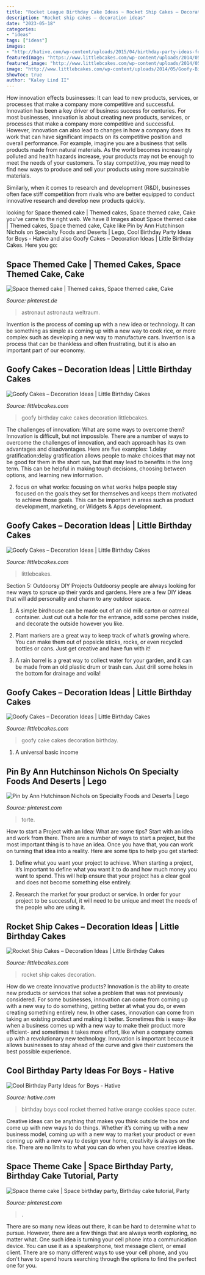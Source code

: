 ```yaml
---
title: "Rocket League Birthday Cake Ideas ~ Rocket Ship Cakes – Decoration Ideas"
description: "Rocket ship cakes – decoration ideas"
date: "2023-05-18"
categories:
- "ideas"
tags: ["ideas"]
images:
- "http://hative.com/wp-content/uploads/2015/04/birthday-party-ideas-for-boys/15-birthday-party-ideas-for-boys.jpg"
featuredImage: "https://www.littlebcakes.com/wp-content/uploads/2014/05/Goofy-Birthday-Cakes.jpg"
featured_image: "http://www.littlebcakes.com/wp-content/uploads/2014/05/Rocket-Ship-Cakes-Ideas.jpg"
image: "http://www.littlebcakes.com/wp-content/uploads/2014/05/Goofy-Birthday-Cake-Ideas.jpg"
ShowToc: true
author: "Kaley Lind II"
---
```



How innovation effects businesses: It can lead to new products, services, or processes that make a company more competitive and successful.
Innovation has been a key driver of business success for centuries. For most businesses, innovation is about creating new products, services, or processes that make a company more competitive and successful. However, innovation can also lead to changes in how a company does its work that can have significant impacts on its competitive position and overall performance.
For example, imagine you are a business that sells products made from natural materials. As the world becomes increasingly polluted and health hazards increase, your products may not be enough to meet the needs of your customers. To stay competitive, you may need to find new ways to produce and sell your products using more sustainable materials.

Similarly, when it comes to research and development (R&D), businesses often face stiff competition from rivals who are better equipped to conduct innovative research and develop new products quickly.

	

		
looking for Space themed cake | Themed cakes, Space themed cake, Cake you've came to the right web. We have 8 Images about Space themed cake | Themed cakes, Space themed cake, Cake like Pin by Ann Hutchinson Nichols on Specialty Foods and Deserts | Lego, Cool Birthday Party Ideas for Boys - Hative and also Goofy Cakes – Decoration Ideas | Little Birthday Cakes. Here you go:
		
    
## Space Themed Cake | Themed Cakes, Space Themed Cake, Cake

<img loading=lazy src="https://i.pinimg.com/736x/72/18/23/7218237618f5775a965a3e665380112c.jpg" onerror="this.onerror=null;this.src='https://tse1.mm.bing.net/th?id=OIP.qDGKWJqq7-t8ST_tpO-cdwHaJ4&amp;pid=15.1';" alt="Space themed cake | Themed cakes, Space themed cake, Cake">

_Source: pinterest.de_

>astronaut astronauta weltraum. 

	

Invention is the process of coming up with a new idea or technology. It can be something as simple as coming up with a new way to cook rice, or more complex such as developing a new way to manufacture cars. Invention is a process that can be thankless and often frustrating, but it is also an important part of our economy.

    
## Goofy Cakes – Decoration Ideas | Little Birthday Cakes

<img loading=lazy src="http://www.littlebcakes.com/wp-content/uploads/2014/05/Goofy-Birthday-Cake-Ideas.jpg" onerror="this.onerror=null;this.src='https://tse1.mm.bing.net/th?id=OIP.rfFzMx_ywWG3xk2JkqRnNAHaLJ&amp;pid=15.1';" alt="Goofy Cakes – Decoration Ideas | Little Birthday Cakes">

_Source: littlebcakes.com_

>goofy birthday cake cakes decoration littlebcakes. 

	

The challenges of innovation: What are some ways to overcome them?
Innovation is difficult, but not impossible. There are a number of ways to overcome the challenges of innovation, and each approach has its own advantages and disadvantages. Here are five examples:
1.delay gratification:delay gratification allows people to make choices that may not be good for them in the short run, but that may lead to benefits in the long term. This can be helpful in making tough decisions, choosing between options, and learning new information.

2. focus on what works: focusing on what works helps people stay focused on the goals they set for themselves and keeps them motivated to achieve those goals. This can be important in areas such as product development, marketing, or Widgets & Apps development.


    
## Goofy Cakes – Decoration Ideas | Little Birthday Cakes

<img loading=lazy src="https://www.littlebcakes.com/wp-content/uploads/2014/05/Goofy-Birthday-Cakes.jpg" onerror="this.onerror=null;this.src='https://tse1.mm.bing.net/th?id=OIP.sA0dhL8ZN8EZG9q1kfIq-gHaJ4&amp;pid=15.1';" alt="Goofy Cakes – Decoration Ideas | Little Birthday Cakes">

_Source: littlebcakes.com_

>littlebcakes. 

	

Section 5: Outdoorsy DIY Projects
Outdoorsy people are always looking for new ways to spruce up their yards and gardens. Here are a few DIY ideas that will add personality and charm to any outdoor space.
1. A simple birdhouse can be made out of an old milk carton or oatmeal container. Just cut out a hole for the entrance, add some perches inside, and decorate the outside however you like.

2. Plant markers are a great way to keep track of what’s growing where. You can make them out of popsicle sticks, rocks, or even recycled bottles or cans. Just get creative and have fun with it!

3. A rain barrel is a great way to collect water for your garden, and it can be made from an old plastic drum or trash can. Just drill some holes in the bottom for drainage and voila!

    
## Goofy Cakes – Decoration Ideas | Little Birthday Cakes

<img loading=lazy src="http://www.littlebcakes.com/wp-content/uploads/2014/05/Goofy-Cake-Decoration.jpg" onerror="this.onerror=null;this.src='https://tse1.mm.bing.net/th?id=OIP.pkmhc5iWWePLwzQg71wg-AHaFj&amp;pid=15.1';" alt="Goofy Cakes – Decoration Ideas | Little Birthday Cakes">

_Source: littlebcakes.com_

>goofy cake cakes decoration birthday. 

	

1. A universal basic income

    
## Pin By Ann Hutchinson Nichols On Specialty Foods And Deserts | Lego

<img loading=lazy src="https://i.pinimg.com/736x/86/93/d4/8693d498b27e167b3578bc0bb31281dc--deserts-foods.jpg" onerror="this.onerror=null;this.src='https://tse4.mm.bing.net/th?id=OIP.Me6Q7hBx2-nqi8HJ3fDpeAHaJ4&amp;pid=15.1';" alt="Pin by Ann Hutchinson Nichols on Specialty Foods and Deserts | Lego">

_Source: pinterest.com_

>torte. 

	

How to start a Project with an Idea: What are some tips?
Start with an idea and work from there. There are a number of ways to start a project, but the most important thing is to have an idea. Once you have that, you can work on turning that idea into a reality. Here are some tips to help you get started:
1. Define what you want your project to achieve. When starting a project, it’s important to define what you want it to do and how much money you want to spend. This will help ensure that your project has a clear goal and does not become something else entirely.

2. Research the market for your product or service. In order for your project to be successful, it will need to be unique and meet the needs of the people who are using it.

    
## Rocket Ship Cakes – Decoration Ideas | Little Birthday Cakes

<img loading=lazy src="http://www.littlebcakes.com/wp-content/uploads/2014/05/Rocket-Ship-Cakes-Ideas.jpg" onerror="this.onerror=null;this.src='https://tse3.mm.bing.net/th?id=OIP.sK70nQMJqDeAibzj8IN5qgHaE9&amp;pid=15.1';" alt="Rocket Ship Cakes – Decoration Ideas | Little Birthday Cakes">

_Source: littlebcakes.com_

>rocket ship cakes decoration. 

	

How do we create innovative products?
Innovation is the ability to create new products or services that solve a problem that was not previously considered. For some businesses, innovation can come from coming up with a new way to do something, getting better at what you do, or even creating something entirely new. In other cases, innovation can come from taking an existing product and making it better. Sometimes this is easy- like when a business comes up with a new way to make their product more efficient- and sometimes it takes more effort, like when a company comes up with a revolutionary new technology. Innovation is important because it allows businesses to stay ahead of the curve and give their customers the best possible experience.

    
## Cool Birthday Party Ideas For Boys - Hative

<img loading=lazy src="http://hative.com/wp-content/uploads/2015/04/birthday-party-ideas-for-boys/15-birthday-party-ideas-for-boys.jpg" onerror="this.onerror=null;this.src='https://tse2.mm.bing.net/th?id=OIP.gALW2up6pteTMgo4zhLdwQHaLI&amp;pid=15.1';" alt="Cool Birthday Party Ideas for Boys - Hative">

_Source: hative.com_

>birthday boys cool rocket themed hative orange cookies space outer. 

	

Creative ideas can be anything that makes you think outside the box and come up with new ways to do things. Whether it’s coming up with a new business model, coming up with a new way to market your product or even coming up with a new way to design your home, creativity is always on the rise. There are no limits to what you can do when you have creative ideas.

    
## Space Theme Cake | Space Birthday Party, Birthday Cake Tutorial, Party

<img loading=lazy src="https://i.pinimg.com/originals/fd/62/d9/fd62d92498f6451b4490419da04b8956.jpg" onerror="this.onerror=null;this.src='https://tse1.mm.bing.net/th?id=OIP.yCBB-GBmrJYl9g-tlPolbAAAAA&amp;pid=15.1';" alt="Space theme cake | Space birthday party, Birthday cake tutorial, Party">

_Source: pinterest.com_

>. 

	

There are so many new ideas out there, it can be hard to determine what to pursue. However, there are a few things that are always worth exploring, no matter what. One such idea is turning your cell phone into a communication device. You can use it as a speakerphone, text message client, or email client. There are so many different ways to use your cell phone, and you don't have to spend hours searching through the options to find the perfect one for you.


